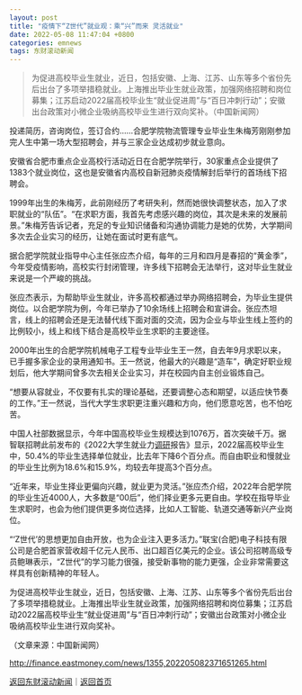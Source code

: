 ```yaml
---
layout: post
title: "疫情下“Z世代”就业观：乘“兴”而来 灵活就业"
date: 2022-05-08 11:47:04 +0800
categories: emnews
tags: 东财滚动新闻
---
```

> 为促进高校毕业生就业，近日，包括安徽、上海、江苏、山东等多个省份先后出台了多项举措稳就业。上海推出毕业生就业政策，加强网络招聘和岗位募集；江苏启动2022届高校毕业生“就业促进周”与“百日冲刺行动”；安徽出台政策对小微企业吸纳高校毕业生进行双向奖补。（中国新闻网）

<p>投递简历，咨询岗位，签订合约……合肥学院物流管理专业毕业生朱梅芳刚刚参加完人生中第一场大型招聘会，并与三家企业达成初步就业意向。</p><p>安徽省合肥市重点企业高校行活动近日在合肥学院举行，30家重点企业提供了1383个就业岗位，这也是安徽省内高校自新冠肺炎疫情解封后举行的首场线下招聘会。</p><p>1999年出生的朱梅芳，此前刚经历了考研失利，然而她很快调整状态，加入了求职就业的“队伍”。“在求职方面，我首先考虑感兴趣的岗位，其次是未来的发展前景。”朱梅芳告诉记者，充足的专业知识储备和沟通协调能力是她的优势，大学期间多次去企业实习的经历，让她在面试时更有底气。</p><p>据合肥学院就业指导中心主任张应杰介绍，每年的三月和四月是春招的“黄金季”，今年受疫情影响，高校实行封闭管理，许多线下招聘会无法举行，这对毕业生就业来说是一个严峻的挑战。</p><p>张应杰表示，为帮助毕业生就业，许多高校都通过举办网络招聘会，为毕业生提供岗位。以合肥学院为例，今年已举办了10余场线上招聘会和宣讲会。张应杰坦言，线上的招聘会还是无法替代线下面对面的交流，因为企业与毕业生线上签约的比例较小，线上和线下结合是高校毕业生求职的主要途径。</p><p>2000年出生的合肥学院机械电子工程专业毕业生王一然，自去年9月求职以来，已手握多家企业的录用通知书。王一然说，他最大的兴趣是“造车”，确定好职业规划后，他大学期间曾多次去相关企业实习，并在校园内自主创业锻炼自己。</p><p>“想要从容就业，不仅要有扎实的理论基础，还要调整心态和期望，以适应快节奏的工作。”王一然说，当代大学生求职更注重兴趣和方向，他们愿意吃苦，也不怕吃苦。</p><p>中国人社部数据显示，今年中国高校毕业生规模达到1076万，首次突破千万。据智联招聘此前发布的《2022大学生就业力<span id="Info.3274"><a href="http://data.eastmoney.com/jgdy/" class="infokey">调研</a></span>报告》显示，2022届高校毕业生中，50.4%的毕业生选择单位就业，比去年下降6个百分点。而自由职业和慢就业的毕业生比例为18.6%和15.9%，均较去年提高3个百分点。</p><p>“近年来，毕业生择业更偏向兴趣，就业更为灵活。”张应杰介绍，2022年合肥学院的毕业生近4000人，大多数是“00后”，他们择业更多元更自由。学校在指导毕业生求职时，也会为他们提供更多岗位选择，比如人工智能、轨道交通等新兴产业岗位。</p><p>“‘Z世代’的思想更加自由开放，也为企业注入更多活力。”联宝(合肥)电子科技有限公司是合肥首家营收超千亿元人民币、出口超百亿美元的企业。该公司招聘高级专员鲍琳表示，“Z世代”的学习能力很强，接受新事物的能力更强，企业非常需要这样具有创新精神的年轻人。</p><p>为促进高校毕业生就业，近日，包括安徽、上海、江苏、山东等多个省份先后出台了多项举措稳就业。上海推出毕业生就业政策，加强网络招聘和岗位募集；江苏启动2022届高校毕业生“就业促进周”与“百日冲刺行动”；安徽出台政策对小微企业吸纳高校毕业生进行双向奖补。</p><p class="em_media">（文章来源：中国新闻网）</p>

<http://finance.eastmoney.com/news/1355,202205082371651265.html>

[返回东财滚动新闻](//finews.withounder.com/emnews/)｜[返回首页](//finews.withounder.com/)
